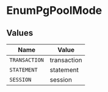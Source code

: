 # EnumPgPoolMode


## Values

| Name          | Value         |
| ------------- | ------------- |
| `TRANSACTION` | transaction   |
| `STATEMENT`   | statement     |
| `SESSION`     | session       |